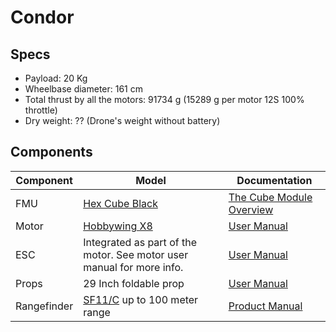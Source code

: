 # Condor

## Specs

- Payload: 20 Kg
- Wheelbase diameter: 161 cm
- Total thrust by all the motors: 91734 g (15289 g per motor 12S 100% throttle)
- Dry weight: ?? (Drone's weight without battery)


## Components

| Component   | Model                                                                          | Documentation                                                                                                    |
|-------------|--------------------------------------------------------------------------------|------------------------------------------------------------------------------------------------------------------|
| FMU         | [Hex Cube Black](https://docs.px4.io/main/en/flight_controller/pixhawk-2.html) | [The Cube Module Overview](https://docs.cubepilot.org/user-guides/autopilot/the-cube-module-overview)            |
| Motor       | [Hobbywing X8](https://www.hobbywing.com/en/products/xrotor-x8108)             | [User Manual](https://robu.in/wp-content/uploads/2023/08/x8-manual.pdf)                                          |
| ESC         | Integrated as part of the motor. See motor user manual for more info.          | [User Manual](https://robu.in/wp-content/uploads/2023/08/x8-manual.pdf)                                          |
| Props       | 29 Inch foldable prop                                                          | [User Manual](https://robu.in/wp-content/uploads/2023/08/x8-manual.pdf)                                          |
| Rangefinder | [SF11/C](https://lightwarelidar.com/shop/sf11-c-100-m/) up to 100 meter range  | [Product Manual](https://www.documents.lightware.co.za/SF11%20-%20Laser%20Altimeter%20Manual%20-%20Rev%2010.pdf) |
